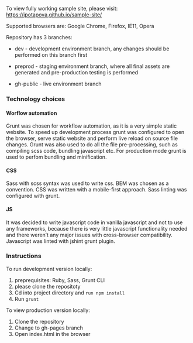 To view fully working sample site, please visit: https://jpotapova.github.io/sample-site/

Supported browsers are: Google Chrome, Firefox, IE11, Opera

Repository has 3 branches:

* dev - development environment branch, any changes should be performed on this branch first

* preprod - staging environment branch, where all final assets are generated and pre-production testing is performed

* gh-public - live environment branch

### Technology choices

#### Worflow automation

Grunt was chosen for workflow automation, as it is a very simple static website.
To speed up development process grunt was configured to open the browser, serve static website and perform live reload on source file changes.
Grunt was also used to do all the file pre-processing, such as compiling scss code, bundling javascript etc.
For production mode grunt is used to perfom bundling and minification.

#### CSS
Sass with scss syntax was used to write css. BEM was chosen as a convention. CSS was written with a mobile-first approach. Sass linting was configured with grunt.

#### JS
It was decided to write javascript code in vanilla javascript and not to use any frameworks, because there is very little javascript functionality needed and there weren’t any major issues with cross-browser compatibility. Javascript was linted with jshint grunt plugin.

### Instructions

To run development version locally:

1. preprequisites: Ruby, Sass, Grunt CLI
3. please clone the repositoty
4. Cd into project directory and `run npm install`
5. Run `grunt`

To view production version locally:
1. Clone the repository
2. Change to gh-pages branch
3. Open index.html in the browser
